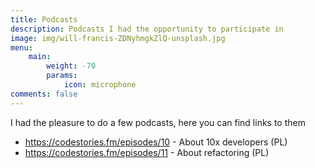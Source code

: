```yaml
---
title: Podcasts
description: Podcasts I had the opportunity to participate in
image: img/will-francis-ZDNyhmgkZlQ-unsplash.jpg
menu:
    main:
        weight: -70
        params: 
            icon: microphone
comments: false
---
```


I had the pleasure to do a few podcasts, here you can find links to them


- https://codestories.fm/episodes/10 - About 10x developers (PL)
- https://codestories.fm/episodes/11 - About refactoring (PL)
